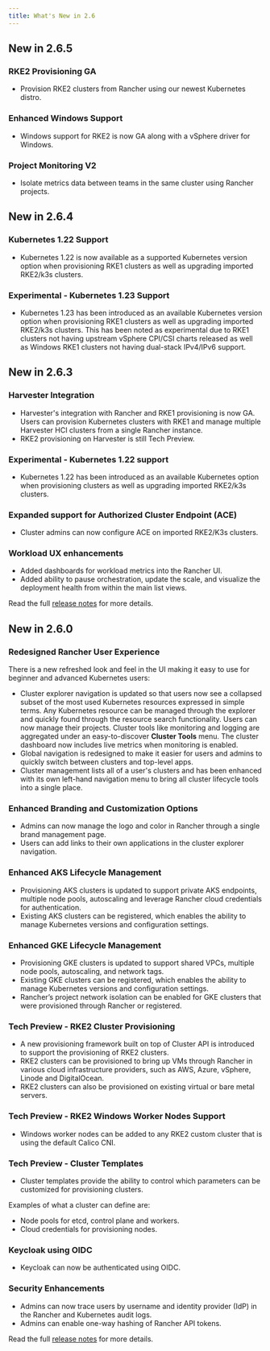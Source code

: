 ```yaml
---
title: What's New in 2.6
---
```


## New in 2.6.5

### RKE2 Provisioning GA 

- Provision RKE2 clusters from Rancher using our newest Kubernetes distro.

### Enhanced Windows Support 

- Windows support for RKE2 is now GA along with a vSphere driver for Windows.

### Project Monitoring V2 

- Isolate metrics data between teams in the same cluster using Rancher projects.


## New in 2.6.4

### Kubernetes 1.22 Support

- Kubernetes 1.22 is now available as a supported Kubernetes version option when provisioning RKE1 clusters as well as upgrading imported RKE2/k3s clusters.

### Experimental - Kubernetes 1.23 Support

- Kubernetes 1.23 has been introduced as an available Kubernetes version option when provisioning RKE1 clusters as well as upgrading imported RKE2/k3s clusters. This has been noted as experimental due to RKE1 clusters not having upstream vSphere CPI/CSI charts released as well as Windows RKE1 clusters not having dual-stack IPv4/IPv6 support.


## New in 2.6.3

### Harvester Integration

- Harvester's integration with Rancher and RKE1 provisioning is now GA. Users can provision Kubernetes clusters with RKE1 and manage multiple Harvester HCI clusters from a single Rancher instance. 
- RKE2 provisioning on Harvester is still Tech Preview.

### Experimental - Kubernetes 1.22 support

- Kubernetes 1.22 has been introduced as an available Kubernetes option when provisioning clusters as well as upgrading imported RKE2/k3s clusters.

### Expanded support for Authorized Cluster Endpoint (ACE)

- Cluster admins can now configure ACE on imported RKE2/K3s clusters.

### Workload UX enhancements

- Added dashboards for workload metrics into the Rancher UI. 
- Added ability to pause orchestration, update the scale, and visualize the deployment health from within the main list views.

Read the full [release notes](https://github.com/rancher/rancher/releases/tag/v2.6.3) for more details.

## New in 2.6.0

### Redesigned Rancher User Experience

There is a new refreshed look and feel in the UI making it easy to use for beginner and advanced Kubernetes users:

- Cluster explorer navigation is updated so that users now see a collapsed subset of the most used Kubernetes resources expressed in simple terms. Any Kubernetes resource can be managed through the explorer and quickly found through the resource search functionality. Users can now manage their projects. Cluster tools like monitoring and logging are aggregated under an easy-to-discover **Cluster Tools** menu. The cluster dashboard now includes live metrics when monitoring is enabled.
- Global navigation is redesigned to make it easier for users and admins to quickly switch between clusters and top-level apps.
-  Cluster management lists all of a user's clusters and has been enhanced with its own left-hand navigation menu to bring all cluster lifecycle tools into a single place.

### Enhanced Branding and Customization Options

- Admins can now manage the logo and color in Rancher through a single brand management page.
- Users can add links to their own applications in the cluster explorer navigation.

### Enhanced AKS Lifecycle Management
- Provisioning AKS clusters is updated to support private AKS endpoints, multiple node pools, autoscaling and leverage Rancher cloud credentials for authentication.
- Existing AKS clusters can be registered, which enables the ability to manage Kubernetes versions and configuration settings.

### Enhanced GKE Lifecycle Management
- Provisioning GKE clusters is updated to support shared VPCs, multiple node pools, autoscaling, and network tags.
- Existing GKE clusters can be registered, which enables the ability to manage Kubernetes versions and configuration settings.
- Rancher’s project network isolation can be enabled for GKE clusters that were provisioned through Rancher or registered.

### Tech Preview - RKE2 Cluster Provisioning

- A new provisioning framework built on top of Cluster API is introduced to support the provisioning of RKE2 clusters.
- RKE2 clusters can be provisioned to bring up VMs through Rancher in various cloud infrastructure providers, such as AWS, Azure, vSphere, Linode and DigitalOcean.
- RKE2 clusters can also be provisioned on existing virtual or bare metal servers.

### Tech Preview - RKE2 Windows Worker Nodes Support

- Windows worker nodes can be added to any RKE2 custom cluster that is using the default Calico CNI.

### Tech Preview - Cluster Templates

- Cluster templates provide the ability to control which parameters can be customized for provisioning clusters.

Examples of what a cluster can define are:
-  Node pools for etcd, control plane and workers.
-  Cloud credentials for provisioning nodes.

### Keycloak using OIDC

- Keycloak can now be authenticated using OIDC.

### Security Enhancements

- Admins can now trace users by username and identity provider (IdP) in the Rancher and Kubernetes audit logs.
- Admins can enable one-way hashing of Rancher API tokens.

Read the full [release notes](https://github.com/rancher/rancher/releases/tag/v2.6.0) for more details.
